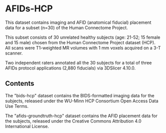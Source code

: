 # AFIDs-HCP

This dataset contains imaging and AFID (anatomical fiducial) placement data for a subset (n=30) of the Human Connectome Project.

This subset consists of 30 unrelated healthy subjects (age: 21-52; 15 female and 15 male) chosen from the Human Connectome Project dataset (HCP). All scans were T1-weighted MR volumes with 1 mm voxels acquired on a 3-T scanner. 

Two independent raters annotated all the 30 subjects for a total of three AFIDs protocol applications (2,880 fiducials) via 3DSlicer 4.10.0.

## Contents

The "bids-hcp" dataset contains the BIDS-formatted imaging data for the subjects, released under the WU-Minn HCP Consortium Open Access Data Use Terms.

The "afids-groundtruth-hcp" dataset contains the AFID placement data for the subjects, released under the Creative Commons Attribution 4.0 International License.
